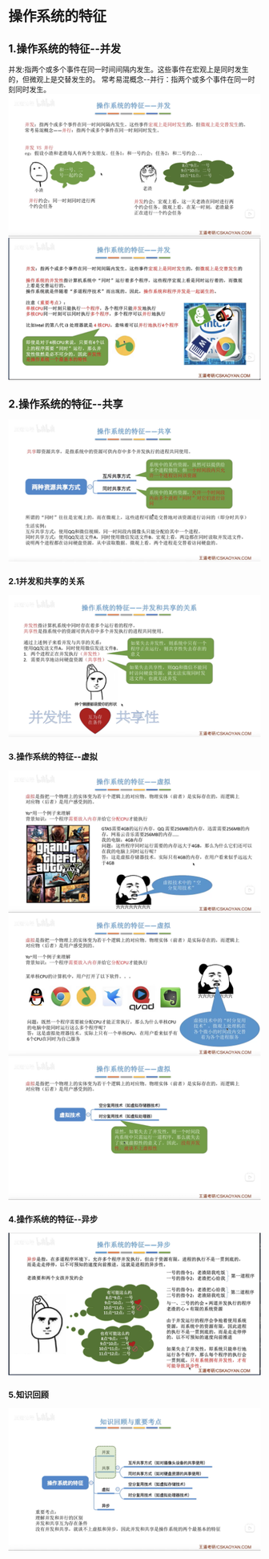 # 操作系统的特征
## 1.操作系统的特征--并发
并发:指两个或多个事件在同一时间间隔内发生。这些事件在宏观上是同时发生的，但微观上是交替发生的。
常考易混概念--并行：指两个或多个事件在同一时刻同时发生。
![alt text](image-4.png)
![alt text](image-5.png)
## 2.操作系统的特征--共享
![alt text](image-6.png)
### 2.1并发和共享的关系
![alt text](image-7.png)
### 3.操作系统的特征--虚拟
![alt text](image-9.png)
![alt text](image-10.png)
![alt text](image-11.png)
### 4.操作系统的特征--异步
![alt text](image-12.png)
### 5.知识回顾
![alt text](image-13.png)